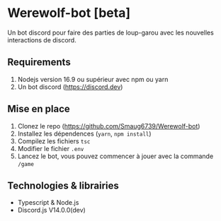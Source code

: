# Werewolf-bot [beta]
Un bot discord pour faire des parties de loup-garou avec les nouvelles interactions de discord.

## Requirements

1) Nodejs version 16.9 ou supérieur avec npm ou yarn
2) Un bot discord (https://discord.dev)

## Mise en place

1) Clonez le repo (https://github.com/Smaug6739/Werewolf-bot)
2) Installez les dépendences (`yarn`, `npm install`)
3) Compilez les fichiers `tsc`
4) Modifier le fichier `.env`
5) Lancez le bot, vous pouvez commencer à jouer avec la commande `/game`

## Technologies & librairies

- Typescript & Node.js
- Discord.js V14.0.0(dev)
